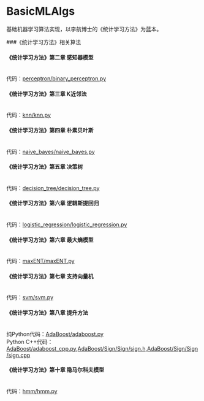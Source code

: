 <!--
@Author: JavenLau
@Date:   08-02-17
@Email:  javenlau@hotmail.com
@Last modified by:   JavenLau
@Last modified time: 08-18-17
-->

# BasicMLAlgs
基础机器学习算法实现，以李航博士的《统计学习方法》为蓝本。

###《统计学习方法》相关算法

#### 《统计学习方法》第二章 感知器模型
<br>代码：[perceptron/binary_perceptron.py](https://github.com/WenDesi/lihang_book_algorithm/blob/master/perceptron/binary_perceptron.py)

#### 《统计学习方法》第三章 K近邻法
<br>代码：[knn/knn.py](https://github.com/WenDesi/lihang_book_algorithm/blob/master/knn/knn.py)

#### 《统计学习方法》第四章 朴素贝叶斯
<br>代码：[naive_bayes/naive_bayes.py](https://github.com/WenDesi/lihang_book_algorithm/blob/master/naive_bayes/naive_bayes.py)

#### 《统计学习方法》第五章 决策树
<br>代码：[decision_tree/decision_tree.py](https://github.com/WenDesi/lihang_book_algorithm/blob/master/decision_tree/decision_tree.py)

#### 《统计学习方法》第六章 逻辑斯提回归
<br>代码：[logistic_regression/logistic_regression.py](https://github.com/WenDesi/lihang_book_algorithm/blob/master/logistic_regression/logistic_regression.py)

#### 《统计学习方法》第六章 最大熵模型
<br>代码：[maxENT/maxENT.py](https://github.com/WenDesi/lihang_book_algorithm/blob/master/maxENT/maxENT.py)

#### 《统计学习方法》第七章 支持向量机
<br>代码：[svm/svm.py](https://github.com/WenDesi/lihang_book_algorithm/blob/master/svm/svm.py)

#### 《统计学习方法》第八章 提升方法
<br>纯Python代码：[AdaBoost/adaboost.py](https://github.com/WenDesi/lihang_book_algorithm/blob/master/AdaBoost/adaboost.py)
<br>Python C++代码：[AdaBoost/adaboost_cpp.py](https://github.com/WenDesi/lihang_book_algorithm/blob/master/AdaBoost/adaboost_cpp.py),[AdaBoost/Sign/Sign/sign.h](https://github.com/WenDesi/lihang_book_algorithm/blob/master/AdaBoost/Sign/Sign/sign.h),[AdaBoost/Sign/Sign/sign.cpp](https://github.com/WenDesi/lihang_book_algorithm/blob/master/AdaBoost/Sign/Sign/sign.cpp)

#### 《统计学习方法》第十章 隐马尔科夫模型
<br>代码：[hmm/hmm.py](https://github.com/WenDesi/lihang_book_algorithm/blob/master/hmm/hmm.py)


